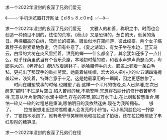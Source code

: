 求一个2022年没封的夜深了兄弟们爱无

《——✅手机浏览器打开网沚【ｄ8ｓ８.c０m】✅—》--

求一个2022年没封的夜深了兄弟们爱无　　文雅人的和善，称职之中，时而也会创造一种预见不到的，怯怯的荒寒。《秋山》又是恐惧的，葱白的天，低黄的落日。两棵细高的白树，软而长的枝条，鳗鱼似地在空间游，彼此绞搭，两个女子缩着脖子挨得紧紧地急走，仍旧有冬意了。《夏之湖滨》，有女子坐在水边，蓝天乌云，白绿的大树在炎风里摇着，洪亮的蝉——什么都全了，其余犹如还多了一点什么，似乎绿荫里该当有个音乐茶座，本地初时髦的歌，和着水声蝉声萧瑟而来，卑鄙洪大的。《老婢女》脚边放着炭钵子，她哈腰伸手向火，膝盖上铺着一条白毛毡，更托出了那双手的重拙劳累。她戴着绒线帽，宏大的人把小小的火五湖四海掩盖起来，浅笑着，特殊合意于十足。这是她最享用的一瞬间，因之更感触惨了。
　　时间在雕塑故事的时候,也雕塑了我.这样一个平凡的夜晚,众人已熟睡,在次日醒来”那时”不过是片空白.陷入苦闷的我,不能安睡.冥想穿石妙计的修行者苦解不得,无意从叶片滑落的水滴中顿悟,存在的答案,颠过万水千山,在此刻和智慧重合.哪怕一轮又一轮的过程总是重演,哪怕明日的我依然迷失.现在为我所拥有。　　够了。
　　拉拉很想走近提防瞧瞧谁人会发亮的小铃铛，可小黑狗脸色地一拧脖子，丁锒铛本地跑了。惟有老爷爷笑眯眯地和拉拉点了拍板，还在拉拉眼前放了串红彤彤的糖笋瓜。





求一个2022年没封的夜深了兄弟们在怪
